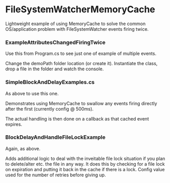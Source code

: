 # FileSystemWatcherMemoryCache
Lightweight example of using MemoryCache to solve the common OS/application problem with FileSystemWatcher events firing twice.

### ExampleAttributesChangedFiringTwice

Use this from Program.cs to see just one of example of multiple events. 

Change the demoPath folder location (or create it). Instantiate the class, drop a file in the folder and watch the console.

### SimpleBlockAndDelayExamples.cs

As above to use this one.

Demonstrates using MemoryCache to swallow any events firing directly after the first (currently config @ 500ms).

The actual handling is then done on a callback as that cached event expires.


### BlockDelayAndHandleFileLockExample

Again, as above.

Adds additional logic to deal with the inveitable file lock situation if you plan to delete/alter etc. the file in any way. It does this by checking for a file lock on expiration and putting it back in the cache if there is a lock. Config value used for the number of retries before giving up.